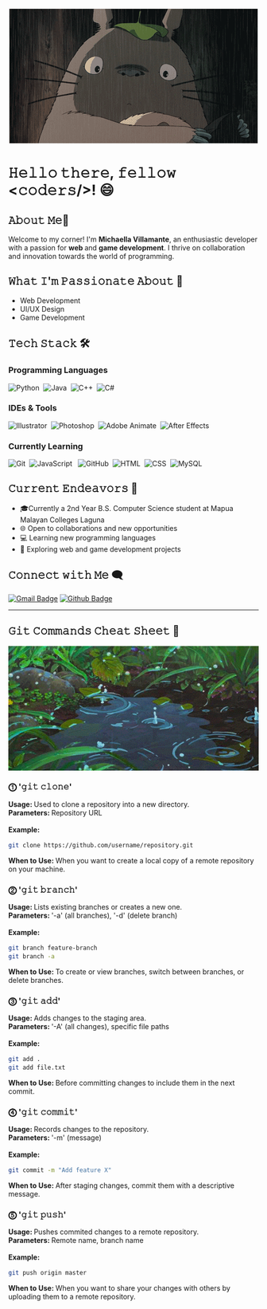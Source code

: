 <!-- Header Image -->
<p align="center">
    <img alt="Tororo" src="tororo.gif">
</p>


<h1> 𝙷𝚎𝚕𝚕𝚘 𝚝𝚑𝚎𝚛𝚎, 𝚏𝚎𝚕𝚕𝚘𝚠 <𝚌𝚘𝚍𝚎𝚛𝚜/>! 😄 </h1>

## 𝙰𝚋𝚘𝚞𝚝 𝙼𝚎🚀
Welcome to my corner! I'm <b>Michaella Villamante</b>, an enthusiastic developer with a passion for <b>web </b>and <b>game development</b>. I thrive on collaboration and innovation towards the world of programming.

## 𝚆𝚑𝚊𝚝 𝙸'𝚖 𝙿𝚊𝚜𝚜𝚒𝚘𝚗𝚊𝚝𝚎 𝙰𝚋𝚘𝚞𝚝 🌟
<ul>
  <li>Web Development</li>
  <li>UI/UX Design</li>
  <li>Game Development</li>
</ul>

##  𝚃𝚎𝚌𝚑 𝚂𝚝𝚊𝚌𝚔 🛠

<div>

<h3> Programming Languages </h3>

![Python](https://img.shields.io/badge/Python-yellow?logo=python&style=flat)&nbsp;
![Java](https://img.shields.io/badge/-Java-31572c?style=flat&logo=Java&logoColor=Orange)&nbsp;
![C++](https://img.shields.io/badge/-C++-white?style=flat&logo=C%2B%2B&logoColor=00599C)&nbsp;
![C#](https://img.shields.io/badge/C%23-blue?logo=c#-sharp&style=flat)&nbsp;

<h3>IDEs & Tools</h3>

![Illustrator](https://img.shields.io/badge/-Illustrator-333333?style=flat&logo=adobe-illustrator)&nbsp;
![Photoshop](https://img.shields.io/badge/-Photoshop-003049?style=flat&logo=adobe-photoshop)&nbsp;
![Adobe Animate](https://img.shields.io/badge/-Animate-780000?&style=flat&logo=adobe-animate)&nbsp;
![After Effects](https://img.shields.io/badge/-After%20Effects-gray?style=flat&logo=adobe-after-effects)&nbsp;

<h3> Currently Learning </h3>

![Git](https://img.shields.io/badge/-Git-F05032?style=flat&logo=git&logoColor=white)&nbsp;
![JavaScript](https://img.shields.io/badge/-JavaScript-F7DF1E?style=flat&logo=javascript&logoColor=black) &nbsp;
![GitHub](https://img.shields.io/badge/-GitHub-181717?style=flat&logo=github)&nbsp;
![HTML](https://img.shields.io/badge/-HTML-E34F26?style=flat&logo=html5&logoColor=white)&nbsp;
![CSS](https://img.shields.io/badge/-CSS-1572B6?style=flat&logo=css3&logoColor=white)&nbsp;
![MySQL](https://img.shields.io/badge/-MySQL-4479A1?style=flat&logo=mysql&logoColor=white)&nbsp;

</div>


## 𝙲𝚞𝚛𝚛𝚎𝚗𝚝 𝙴𝚗𝚍𝚎𝚊𝚟𝚘𝚛𝚜 💼

<ul>
<li> 🎓Currently a 2nd Year B.S. Computer Science student at Mapua Malayan Colleges Laguna </li>
<li> 🌐 Open to collaborations and new opportunities</li>
<li> 💻 Learning new programming languages </li>
<li> 👾 Exploring web and game development projects </li>
</ul>

## 𝙲𝚘𝚗𝚗𝚎𝚌𝚝 𝚠𝚒𝚝𝚑 𝙼𝚎 🗨️
[![Gmail Badge](https://img.shields.io/badge/-villamantemichaella5@gmail.com-c14438?style=flat-square&logo=Gmail&logoColor=white&link=mailto:villamantemichaella5@gmail.com)](mailto:villamantemichaella5@gmail.com)
[![Github Badge](https://img.shields.io/badge/-mvillamante-blue?style=flat-square&logo=Github&logoColor=white&link=https://github.com/mvillamante)](https://github.com/mvillamante)

<hr>

## 𝙶𝚒𝚝 𝙲𝚘𝚖𝚖𝚊𝚗𝚍𝚜 𝙲𝚑𝚎𝚊𝚝 𝚂𝚑𝚎𝚎𝚝 📄

<img alt="Rain falling" src="rainfall.gif" align="center" width="1500" height="250"/>

<h3>⓵ '𝚐𝚒𝚝 𝚌𝚕𝚘𝚗𝚎'</h3>
<b>Usage: </b> Used to clone a repository into a new directory. <br>
<b>Parameters: </b> Repository URL <br> <br>
<b> Example: </b> 

````bash
git clone https://github.com/username/repository.git 
````
<b>When to Use: </b> When you want to create a local copy of a remote repository on your machine. <br>


<h3>⓶ '𝚐𝚒𝚝 𝚋𝚛𝚊𝚗𝚌𝚑'</h3>
<b>Usage: </b> Lists existing branches or creates a new one. <br>
<b>Parameters: </b> '-a' (all branches), '-d' (delete branch) <br><br>
<b> Example: </b> <br> 

````bash
git branch feature-branch 
git branch -a 
````
<b>When to Use: </b> To create or view branches, switch between branches, or delete branches. <br>

<h3>⓷ '𝚐𝚒𝚝 𝚊𝚍𝚍'</h3>
<b>Usage: </b> Adds changes to the staging area. <br>
<b>Parameters: </b> '-A' (all changes), specific file paths <br><br>
<b> Example: </b> <br> 

````bash
git add .
git add file.txt 
````
<b>When to Use: </b> Before committing changes to include them in the next commit. <br>

<h3>⓸ '𝚐𝚒𝚝 𝚌𝚘𝚖𝚖𝚒𝚝'</h3>
<b>Usage: </b> Records changes to the repository. <br>
<b>Parameters: </b> '-m' (message) <br> <br>
<b> Example: </b> <br> 

````bash
git commit -m "Add feature X" 
````
<b>When to Use: </b> After staging changes, commit them with a descriptive message.<br>

<h3>⓹ '𝚐𝚒𝚝 𝚙𝚞𝚜𝚑'</h3>
<b>Usage: </b> Pushes commited changes to a remote repository. <br>
<b>Parameters: </b> Remote name, branch name <br><br>
<b> Example: </b> <br> 

````bash
git push origin master 
````
<b>When to Use: </b> When you want to share your changes with others by uploading them to a remote repository. <br>